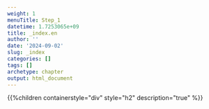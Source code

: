 ```yaml
---
weight: 1
menuTitle: Step_1
datetime: 1.7253065e+09
title: _index.en
author: ''
date: '2024-09-02'
slug: _index
categories: []
tags: []
archetype: chapter
output: html_document
---
```


{{%children containerstyle="div" style="h2" description="true" %}}

